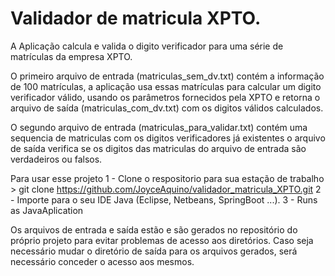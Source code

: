 # Validador de matricula XPTO.

A Aplicação calcula e valida o digito verificador para uma série de matrículas da empresa XPTO.

O primeiro arquivo de entrada (matriculas_sem_dv.txt) contém a informação de 100 matrículas, 
a aplicação usa essas matrículas para calcular um digito verificador válido, usando os parâmetros fornecidos pela XPTO
e retorna o arquivo de saída (matriculas_com_dv.txt) com os digitos válidos calculados.

O segundo arquivo de entrada (matriculas_para_validar.txt) contém uma sequencia de matriculas com os digitos verificadores já existentes
o arquivo de saída verifica se os digitos das matriculas do arquivo de entrada são verdadeiros ou falsos.

Para usar esse projeto
1 - Clone o respositorio para sua estação de trabalho  >  git clone https://github.com/JoyceAquino/validador_matricula_XPTO.git
2 - Importe para o seu IDE Java (Eclipse, Netbeans, SpringBoot ...).
3 - Runs as JavaAplication

Os arquivos de entrada e saída estão e são gerados no repositório do próprio projeto para evitar problemas de acesso aos diretórios.
Caso seja necessário mudar o diretório de saída para os arquivos gerados, será necessário conceder o acesso aos mesmos.

